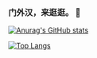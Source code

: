 ### 门外汉，来逛逛。 👋

[![Anurag's GitHub stats](https://github-readme-stats.vercel.app/api?username=xsinger&show_icons=true&theme=radical)](https://github.com/anuraghazra/github-readme-stats)

[![Top Langs](https://github-readme-stats.vercel.app/api/top-langs/?username=xsinger&layout=compact)](https://github.com/anuraghazra/github-readme-stats)
